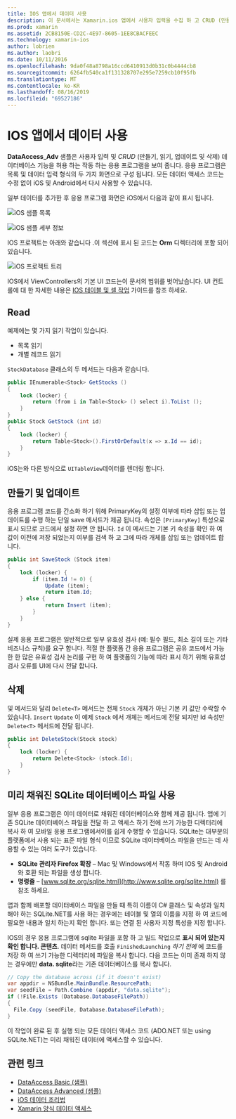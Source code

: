 ```yaml
---
title: IOS 앱에서 데이터 사용
description: 이 문서에서는 Xamarin.ios 앱에서 사용자 입력을 수집 하 고 CRUD (만들기, 읽기, 업데이트 및 삭제) 데이터베이스 작업을 수행 하는 방법을 보여 주는 DataAccess_Adv 샘플에 대해 설명 합니다.
ms.prod: xamarin
ms.assetid: 2CB8150E-CD2C-4E97-8605-1EE8CBACFEEC
ms.technology: xamarin-ios
author: lobrien
ms.author: laobri
ms.date: 10/11/2016
ms.openlocfilehash: 9da0f48a8798a16ccd6410913d0b31c0b4444cb8
ms.sourcegitcommit: 6264fb540ca1f131328707e295e7259cb10f95fb
ms.translationtype: MT
ms.contentlocale: ko-KR
ms.lasthandoff: 08/16/2019
ms.locfileid: "69527186"
---
```

# <a name="using-data-in-an-ios-app"></a>IOS 앱에서 데이터 사용

**DataAccess_Adv** 샘플은 사용자 입력 및 *CRUD* (만들기, 읽기, 업데이트 및 삭제) 데이터베이스 기능을 허용 하는 작동 하는 응용 프로그램을 보여 줍니다. 응용 프로그램은 목록 및 데이터 입력 형식의 두 가지 화면으로 구성 됩니다. 모든 데이터 액세스 코드는 수정 없이 iOS 및 Android에서 다시 사용할 수 있습니다.

일부 데이터를 추가한 후 응용 프로그램 화면은 iOS에서 다음과 같이 표시 됩니다.

 ![](using-data-in-an-app-images/image9.png "iOS 샘플 목록")

 ![](using-data-in-an-app-images/image10.png "iOS 샘플 세부 정보")

IOS 프로젝트는 아래와 같습니다 .이 섹션에 표시 된 코드는 **Orm** 디렉터리에 포함 되어 있습니다.

 ![](using-data-in-an-app-images/image13.png "iOS 프로젝트 트리")

IOS에서 ViewControllers의 기본 UI 코드는이 문서의 범위를 벗어났습니다.
UI 컨트롤에 대 한 자세한 내용은 [IOS 테이블 및 셀 작업](~/ios/user-interface/controls/tables/index.md) 가이드를 참조 하세요.

## <a name="read"></a>Read

예제에는 몇 가지 읽기 작업이 있습니다.

- 목록 읽기
- 개별 레코드 읽기


`StockDatabase` 클래스의 두 메서드는 다음과 같습니다.

```csharp
public IEnumerable<Stock> GetStocks ()
{
    lock (locker) {
        return (from i in Table<Stock> () select i).ToList ();
    }
}
public Stock GetStock (int id)
{
    lock (locker) {
        return Table<Stock>().FirstOrDefault(x => x.Id == id);
    }
}
```

iOS는와 다른 방식으로 `UITableView`데이터를 렌더링 합니다.

## <a name="create-and-update"></a>만들기 및 업데이트

응용 프로그램 코드를 간소화 하기 위해 PrimaryKey의 설정 여부에 따라 삽입 또는 업데이트를 수행 하는 단일 save 메서드가 제공 됩니다. 속성은 `[PrimaryKey]` 특성으로 표시 되므로 코드에서 설정 하면 안 됩니다. `Id`
이 메서드는 기본 키 속성을 확인 하 여 값이 이전에 저장 되었는지 여부를 검색 하 고 그에 따라 개체를 삽입 또는 업데이트 합니다.

```csharp
public int SaveStock (Stock item)
{
    lock (locker) {
        if (item.Id != 0) {
            Update (item);
            return item.Id;
    } else {
            return Insert (item);
        }
    }
}
```



실제 응용 프로그램은 일반적으로 일부 유효성 검사 (예: 필수 필드, 최소 길이 또는 기타 비즈니스 규칙)를 요구 합니다.
적절 한 플랫폼 간 응용 프로그램은 공유 코드에서 가능한 한 많은 유효성 검사 논리를 구현 하 여 플랫폼의 기능에 따라 표시 하기 위해 유효성 검사 오류를 UI에 다시 전달 합니다.

## <a name="delete"></a>삭제

및 메서드와 달리 `Delete<T>` 메서드는 전체 `Stock` 개체가 아닌 기본 키 값만 수락할 수 있습니다. `Insert` `Update`
이 예제 `Stock` 에서 개체는 메서드에 전달 되지만 Id 속성만 `Delete<T>` 메서드에 전달 됩니다.

```csharp
public int DeleteStock(Stock stock)
{
    lock (locker) {
        return Delete<Stock> (stock.Id);
    }
}
```

## <a name="using-a-pre-populated-sqlite-database-file"></a>미리 채워진 SQLite 데이터베이스 파일 사용

일부 응용 프로그램은 이미 데이터로 채워진 데이터베이스와 함께 제공 됩니다.
앱에 기존 SQLite 데이터베이스 파일을 전달 하 고 액세스 하기 전에 쓰기 가능한 디렉터리에 복사 하 여 모바일 응용 프로그램에서이를 쉽게 수행할 수 있습니다. SQLite는 대부분의 플랫폼에서 사용 되는 표준 파일 형식 이므로 SQLite 데이터베이스 파일을 만드는 데 사용할 수 있는 여러 도구가 있습니다.

- **SQLite 관리자 Firefox 확장** – Mac 및 Windows에서 작동 하며 IOS 및 Android와 호환 되는 파일을 생성 합니다.
- **명령줄** – [www.sqlite.org/sqlite.html](http://www.sqlite.org/sqlite.html) 를 참조 하세요.


앱과 함께 배포할 데이터베이스 파일을 만들 때 특히 이름이 C# 클래스 및 속성과 일치 해야 하는 SQLite.NET를 사용 하는 경우에는 테이블 및 열의 이름을 지정 하 여 코드에 필요한 내용과 일치 하는지 확인 합니다. 또는 연결 된 사용자 지정 특성을 지정 합니다.

IOS의 경우 응용 프로그램에 sqlite 파일을 포함 하 고 빌드 작업으로 **표시 되어 있는지 확인 합니다. 콘텐츠**. 데이터 메서드를 호출 `FinishedLaunching` *하기 전에* 에 코드를 저장 하 여 쓰기 가능한 디렉터리에 파일을 복사 합니다. 다음 코드는 이미 존재 하지 않는 경우에만 **data. sqlite**라는 기존 데이터베이스를 복사 합니다.

```csharp
// Copy the database across (if it doesn't exist)
var appdir = NSBundle.MainBundle.ResourcePath;
var seedFile = Path.Combine (appdir, "data.sqlite");
if (!File.Exists (Database.DatabaseFilePath))
{
  File.Copy (seedFile, Database.DatabaseFilePath);
}
```

이 작업이 완료 된 후 실행 되는 모든 데이터 액세스 코드 (ADO.NET 또는 using SQLite.NET)는 미리 채워진 데이터에 액세스할 수 있습니다.


## <a name="related-links"></a>관련 링크

- [DataAccess Basic (샘플)](https://github.com/xamarin/mobile-samples/tree/master/DataAccess/Basic)
- [DataAccess Advanced (샘플)](https://github.com/xamarin/mobile-samples/tree/master/DataAccess/Advanced)
- [iOS 데이터 조리법](https://github.com/xamarin/recipes/tree/master/Recipes/ios/data/sqlite)
- [Xamarin 양식 데이터 액세스](~/xamarin-forms/data-cloud/data/databases.md)
